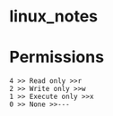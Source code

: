 # linux_notes
  # Permissions
    4 >> Read only >>r
    2 >> Write only >>w
    1 >> Execute only >>x
    0 >> None >>---
